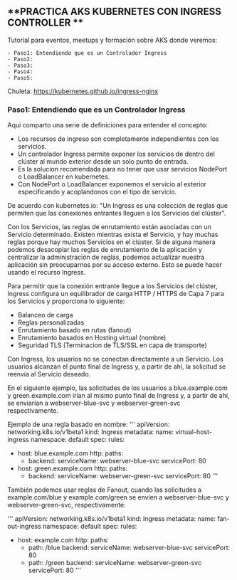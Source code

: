 **PRACTICA AKS KUBERNETES CON INGRESS CONTROLLER **
------------------------------------------------------------------

Tutorial para eventos, meetups y formación sobre AKS donde veremos:

    - Paso1: Entendiendo que es un Controlador Ingress 
    - Paso2: 
    - Paso3: 
    - Paso4: 
    - Paso5: 

Chuleta: https://kubernetes.github.io/ingress-nginx


### Paso1: Entendiendo que es un Controlador Ingress 

Aqui comparto una serie de definiciones para entender el concepto:

- Los recursos de ingreso son completamente independientes con los servicios.
- Un controlador Ingress permite exponer los servicios de dentro del clúster al mundo exterior desde un solo punto de entrada. 
- Es la solucion recomendada para no tener que usar servicios NodePort o LoadBalancer en kubernetes.
- Con NodePort o LoadBalancer exponemos el servicio al exterior especificando y acoplandonos con el tipo de servicio. 

De acuerdo con kubernetes.io: "Un Ingress es una colección de reglas que permiten que las conexiones entrantes lleguen a los Servicios del clúster".

Con los Servicios, las reglas de enrutamiento están asociadas con un Servicio determinado. Existen mientras exista el Servicio, y hay muchas reglas porque hay muchos Servicios en el clúster. 
Si de alguna manera podemos desacoplar las reglas de enrutamiento de la aplicación y centralizar la administración de reglas, podemos actualizar nuestra aplicación sin preocuparnos por su acceso externo.
Esto se puede hacer usando el recurso Ingress.

Para permitir que la conexión entrante llegue a los Servicios del clúster, Ingress configura un equilibrador de carga HTTP / HTTPS de Capa 7 para los Servicios y proporciona lo siguiente:

- Balanceo de carga
- Reglas personalizadas
- Enrutamiento basado en rutas (fanout)
- Enrutamiento basados en Hosting virtual (nombre)
- Seguridad TLS (Terminacion de TLS/SSL en capa de transporte)


Con Ingress, los usuarios no se conectan directamente a un Servicio. Los usuarios alcanzan el punto final de Ingress y, a partir de ahí, la solicitud se reenvía al Servicio deseado.

En el siguiente ejemplo, las solicitudes de los usuarios a blue.example.com y green.example.com irían al mismo punto final de Ingress y, a partir de ahí, se enviarían a webserver-blue-svc y webserver-green-svc respectivamente. 

Ejemplo de una regla basado en nombre: 
'''
apiVersion: networking.k8s.io/v1beta1
kind: Ingress
metadata:
  name: virtual-host-ingress
  namespace: default
spec:
  rules:
  - host: blue.example.com
    http:
      paths:
      - backend:
          serviceName: webserver-blue-svc
          servicePort: 80
  - host: green.example.com
    http:
      paths:
      - backend:
          serviceName: webserver-green-svc
          servicePort: 80
'''

También podemos usar reglas de Fanout, cuando las solicitudes a example.com/blue y example.com/green se envíen a webserver-blue-svc y webserver-green-svc, respectivamente:

'''
apiVersion: networking.k8s.io/v1beta1
kind: Ingress
metadata:
  name: fan-out-ingress
  namespace: default
spec:
  rules:
  - host: example.com
    http:
      paths:
      - path: /blue
        backend:
          serviceName: webserver-blue-svc
          servicePort: 80
      - path: /green
        backend:
          serviceName: webserver-green-svc
          servicePort: 80
'''



